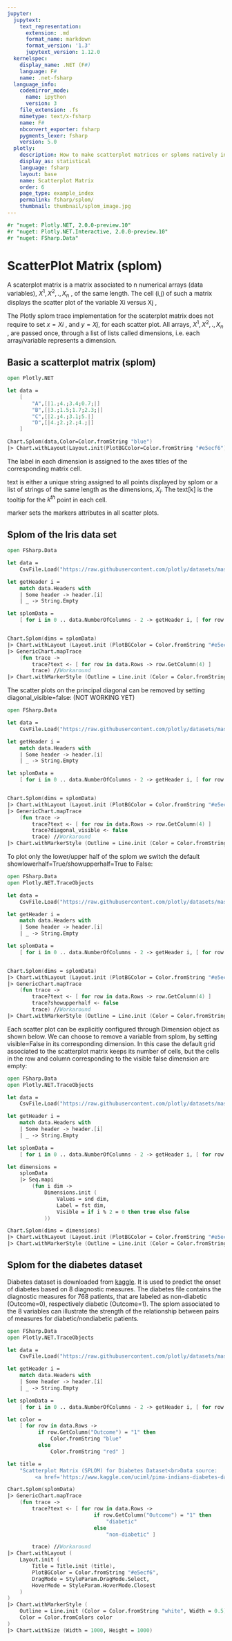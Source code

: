 ```yaml
---
jupyter:
  jupytext:
    text_representation:
      extension: .md
      format_name: markdown
      format_version: '1.3'
      jupytext_version: 1.12.0
  kernelspec:
    display_name: .NET (F#)
    language: F#
    name: .net-fsharp
  language_info:
    codemirror_mode:
      name: ipython
      version: 3
    file_extension: .fs
    mimetype: text/x-fsharp
    name: F#
    nbconvert_exporter: fsharp
    pygments_lexer: fsharp
    version: 5.0
  plotly:
    description: How to make scatterplot matrices or sploms natively in F# with Plotly.
    display_as: statistical
    language: fsharp
    layout: base
    name: Scatterplot Matrix
    order: 6
    page_type: example_index
    permalink: fsharp/splom/
    thumbnail: thumbnail/splom_image.jpg
---
```


```fsharp dotnet_interactive={"language": "fsharp"}
#r "nuget: Plotly.NET, 2.0.0-preview.10"
#r "nuget: Plotly.NET.Interactive, 2.0.0-preview.10"
#r "nuget: FSharp.Data"
```

# ScatterPlot Matrix (splom)

A scaterplot matrix is a matrix associated to n numerical arrays (data variables), $X^1,X^2,.,X_n$ , of the same length. The cell (i,j) of such a matrix displays the scatter plot of the variable Xi versus Xj ,

The Plotly splom trace implementation for the scaterplot matrix does not require to set $x=Xi$ , and $y=Xj$, for each scatter plot. All arrays, $X^1,X^2,.,X_n$ , are passed once, through a list of lists called dimensions, i.e. each array/variable represents a dimension.


## Basic a scatterplot matrix (splom)

```fsharp dotnet_interactive={"language": "fsharp"}
open Plotly.NET

let data = 
    [
        "A",[|1.;4.;3.4;0.7;|]
        "B",[|3.;1.5;1.7;2.3;|]
        "C",[|2.;4.;3.1;5.|]
        "D",[|4.;2.;2.;4.;|]
    ]

Chart.Splom(data,Color=Color.fromString "blue")
|> Chart.withLayout(Layout.init(PlotBGColor=Color.fromString "#e5ecf6"))
```

The label in each dimension is assigned to the axes titles of the corresponding matrix cell.

text is either a unique string assigned to all points displayed by splom or a list of strings of the same length as the dimensions, $X_i$. The text[k] is the tooltip for the $k^{th}$ point in each cell.

marker sets the markers attributes in all scatter plots.


## Splom of the Iris data set

```fsharp dotnet_interactive={"language": "fsharp"}
open FSharp.Data

let data =
    CsvFile.Load("https://raw.githubusercontent.com/plotly/datasets/master/iris-data.csv")

let getHeader i =
    match data.Headers with
    | Some header -> header.[i]
    | _ -> String.Empty

let splomData =
    [ for i in 0 .. data.NumberOfColumns - 2 -> getHeader i, [ for row in data.Rows -> row.GetColumn(i) ] ]


Chart.Splom(dims = splomData)
|> Chart.withLayout (Layout.init (PlotBGColor = Color.fromString "#e5ecf6"))
|> GenericChart.mapTrace
    (fun trace ->
        trace?text <- [ for row in data.Rows -> row.GetColumn(4) ]
        trace) //Workaround
|> Chart.withMarkerStyle (Outline = Line.init (Color = Color.fromString "white", Width = 0.5))

```

The scatter plots on the principal diagonal can be removed by setting diagonal_visible=false: (NOT WORKING YET)

```fsharp dotnet_interactive={"language": "fsharp"}
open FSharp.Data

let data =
    CsvFile.Load("https://raw.githubusercontent.com/plotly/datasets/master/iris-data.csv")

let getHeader i =
    match data.Headers with
    | Some header -> header.[i]
    | _ -> String.Empty

let splomData =
    [ for i in 0 .. data.NumberOfColumns - 2 -> getHeader i, [ for row in data.Rows -> row.GetColumn(i) ] ]


Chart.Splom(dims = splomData)
|> Chart.withLayout (Layout.init (PlotBGColor = Color.fromString "#e5ecf6"))
|> GenericChart.mapTrace
    (fun trace ->
        trace?text <- [ for row in data.Rows -> row.GetColumn(4) ]
        trace?diagonal_visible <- false 
        trace) //Workaround
|> Chart.withMarkerStyle (Outline = Line.init (Color = Color.fromString "white", Width = 0.5))

```

To plot only the lower/upper half of the splom we switch the default showlowerhalf=True/showupperhalf=True to False:

```fsharp dotnet_interactive={"language": "fsharp"}
open FSharp.Data
open Plotly.NET.TraceObjects

let data =
    CsvFile.Load("https://raw.githubusercontent.com/plotly/datasets/master/iris-data.csv")

let getHeader i =
    match data.Headers with
    | Some header -> header.[i]
    | _ -> String.Empty

let splomData =
    [ for i in 0 .. data.NumberOfColumns - 2 -> getHeader i, [ for row in data.Rows -> row.GetColumn(i) ] ]


Chart.Splom(dims = splomData)
|> Chart.withLayout (Layout.init (PlotBGColor = Color.fromString "#e5ecf6"))
|> GenericChart.mapTrace
    (fun trace ->
        trace?text <- [ for row in data.Rows -> row.GetColumn(4) ]
        trace?showupperhalf <- false 
        trace) //Workaround
|> Chart.withMarkerStyle (Outline = Line.init (Color = Color.fromString "white", Width = 0.5))

```

Each scatter plot can be explicitly configured through Dimension object as shown below. We can choose to remove a variable from splom, by setting visible=False in its corresponding dimension. In this case the default grid associated to the scatterplot matrix keeps its number of cells, but the cells in the row and column corresponding to the visible false dimension are empty:

```fsharp dotnet_interactive={"language": "fsharp"}
open FSharp.Data
open Plotly.NET.TraceObjects

let data =
    CsvFile.Load("https://raw.githubusercontent.com/plotly/datasets/master/iris-data.csv")

let getHeader i =
    match data.Headers with
    | Some header -> header.[i]
    | _ -> String.Empty

let splomData =
    [ for i in 0 .. data.NumberOfColumns - 2 -> getHeader i, [ for row in data.Rows -> row.GetColumn(i) ] ]

let dimensions =
    splomData
    |> Seq.mapi
        (fun i dim ->
            Dimensions.init (
                Values = snd dim,
                Label = fst dim,
                Visible = if i % 2 = 0 then true else false
            ))

Chart.Splom(dims = dimensions)
|> Chart.withLayout (Layout.init (PlotBGColor = Color.fromString "#e5ecf6"))
|> Chart.withMarkerStyle (Outline = Line.init (Color = Color.fromString "white", Width = 0.5))

```

## Splom for the diabetes dataset

Diabetes dataset is downloaded from <a href="https://www.kaggle.com/uciml/pima-indians-diabetes-database/data" target="_blank">kaggle</a>. It is used to predict the onset of diabetes based on 8 diagnostic measures. The diabetes file contains the diagnostic measures for 768 patients, that are labeled as non-diabetic (Outcome=0), respectively diabetic (Outcome=1). The splom associated to the 8 variables can illustrate the strength of the relationship between pairs of measures for diabetic/nondiabetic patients.

```fsharp dotnet_interactive={"language": "fsharp"}
open FSharp.Data
open Plotly.NET.TraceObjects

let data =
    CsvFile.Load("https://raw.githubusercontent.com/plotly/datasets/master/diabetes.csv")

let getHeader i =
    match data.Headers with
    | Some header -> header.[i]
    | _ -> String.Empty

let splomData =
    [ for i in 0 .. data.NumberOfColumns - 2 -> getHeader i, [ for row in data.Rows -> row.GetColumn(i) ] ]

let color =
    [ for row in data.Rows ->
          if row.GetColumn("Outcome") = "1" then
              Color.fromString "blue"
          else
              Color.fromString "red" ]

let title =
    "Scatterplot Matrix (SPLOM) for Diabetes Dataset<br>Data source:
         <a href='https://www.kaggle.com/uciml/pima-indians-diabetes-database/data'>[1]</a>"

Chart.Splom(splomData)
|> GenericChart.mapTrace
    (fun trace ->
        trace?text <- [ for row in data.Rows ->
                            if row.GetColumn("Outcome") = "1" then
                                "diabetic"
                            else
                                "non-diabetic" ]

        trace) //Workaround
|> Chart.withLayout (
    Layout.init (
        Title = Title.init (title),
        PlotBGColor = Color.fromString "#e5ecf6",
        DragMode = StyleParam.DragMode.Select,
        HoverMode = StyleParam.HoverMode.Closest
    )
)
|> Chart.withMarkerStyle (
    Outline = Line.init (Color = Color.fromString "white", Width = 0.5),
    Color = Color.fromColors color
)
|> Chart.withSize (Width = 1000, Height = 1000)

```
